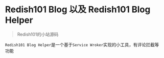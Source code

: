 # Redish101 Blog 以及 Redish101 Blog Helper

> Redish101的小站源码

`Redish101 Blog Helper`是一个基于`Service Wroker`实现的小工具，有评论拦截等功能
